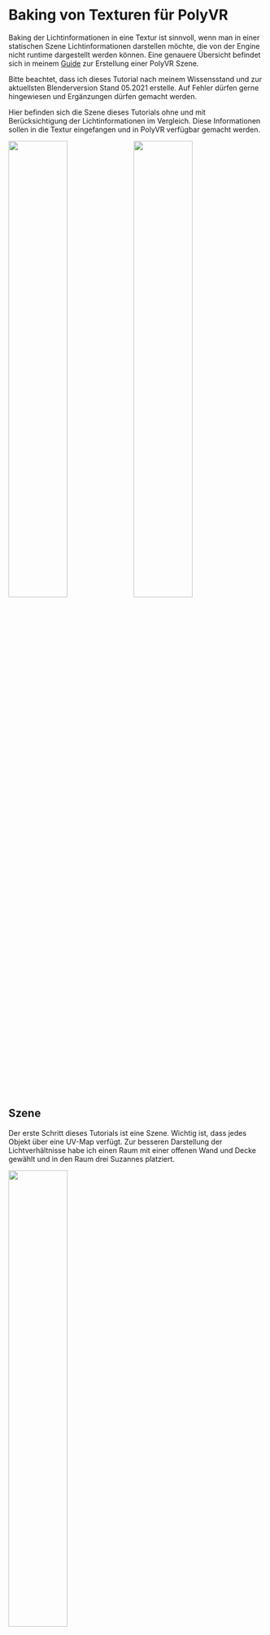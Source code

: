 # Baking von Texturen für PolyVR

Baking der Lichtinformationen in eine Textur ist sinnvoll, wenn man in einer statischen Szene Lichtinformationen darstellen möchte, die von der Engine nicht runtime dargestellt werden können. Eine genauere Übersicht befindet sich in meinem [Guide](GUIDE.md) zur Erstellung einer PolyVR Szene.

Bitte beachtet, dass ich dieses Tutorial nach meinem Wissensstand und zur aktuellsten Blenderversion Stand 05.2021 erstelle. Auf Fehler dürfen gerne hingewiesen und Ergänzungen dürfen gemacht werden.

Hier befinden sich die Szene dieses Tutorials ohne und mit Berücksichtigung der Lichtinformationen im Vergleich.
Diese Informationen sollen in die Textur eingefangen und in PolyVR verfügbar gemacht werden.

<img src="png/baking_tutorial_mat_setup.png" width="48%">
<img src="png/baking_tutorial_renderprev_02.png" width="48%">

## Szene

Der erste Schritt dieses Tutorials ist eine Szene. Wichtig ist, dass jedes Objekt über eine UV-Map verfügt. Zur besseren Darstellung der Lichtverhältnisse habe ich einen Raum mit einer offenen Wand und Decke gewählt und in den Raum drei Suzannes platziert. 

<img src="png/baking_tutorial_scene_setup.png" width="48%">

## Materialien und Texturen

Den Objekten in der Szene habe ich nahtlose Holztexturen zugewiesen. Zwei der Suzannes leuchten in rot und grün, um zur Veranschauung mehr Lichtinformationen in der Szene zu haben. Ob die Texturen generiert, getiled oder gemapped sind ist für das Baken der Lichtinformationen irrelevant, das finale Ergebnis wird jedoch gemapped sein. Entsprechend sollten für gute Ergebnisse größere Texturen verwendet werden.
Wichtig ist zudem, dass jedes Objekt, auf dem sich am Ende Lichtinformationen befinden soll, (die Suzannes mit Emission sind also ausgenommen) eine UV-Map besitzt. 

<img src="png/baking_tutorial_mat_setup.png" width="48%">

## Vorbereitung

Um das Baking zu starten, muss man eine Bilddatei auswählen. In dieser wird die finale Textur gespeichert.
Möchte man als erstes den Raum baken, wählt man also das Objekt aus, geht in den Materialeditor und erstellt eine einfache [Image Texture Node](https://docs.blender.org/manual/en/2.79/render/cycles/nodes/types/textures/image.html), ohne diese mit einem Shader zu verknüpfen. In der Node erstellt man eine neue Datei und passt sie entsprechend der Anforderungen an (Bildgröße, Alphakanal).

Zusätzlich muss die Renderengine der Szene für das Baking auf Cycles gestellt werden. Ist dies der Fall, befindet sich im "Render Properties" Panel eine Kategorie namens Baking. Hier kann man zwischen verschiedenen Modi wählen. Für uns geeignet ist der Modus "Combined" oder alternativ "Diffuse".

## Baking der Combined Texture

Für das Baking der Informationen auf ein Objekt muss eine Bilddatei ausgewählt sein. Dafür erstellt man, wie im vorherigen Schritt erwähnt, eine Image Texture Node im Material Editor und wählt diese aus. Das Programm wird die Informationen für je ein Material in das dem Material zugehörige ausgewählte Bild speichern. Besitzt ein Stuhl beispielsweise das Material "Holz" an den Beinen und "Stoff" am Polster, muss man in beiden Materialien besagte Image Texture Node erstellen und eine Bilddatei auswählen. Diese kann für beide Materialien die selbe sein, solange sich die UV-Maps der Beine und des Polsters nicht überlappen.

Ist die Bilddatei für alle zu berechnenden Materialien (in unserem Beispiel nur das Holz der Wände) ausgewählt, kann in den Render Properties das Baking gestartet werden. In dem Baking-Modus "Combined" können [Anpassungen](https://docs.blender.org/manual/en/2.79/render/cycles/baking.html?highlight=bake%20combined#bake-mode) für die Szene gemacht werden. Möchte man beispielsweise nicht, dass Informationen zu transluzenten oder reflektierenden Umgebungsobjekten mit einberechnet werden, lassen sich diese abwählen.

Drückt man nun auf Bake, dauert der Prozess je nach Komplexität der Szene mehrere Minuten bis Stunden. Zeit für einen Kaffee :)

<img src="png/baking_tutorial_unbaked_suzanne.png" width="48%">
<img src="png/baking_tutorial_baked_suzanne.png" width="48%">
<img src="png/baking_tutorial_unbaked_walls.png" width="48%">
<img src="png/baking_tutorial_baked_walls.png" width="48%">

## Materialsetup

Sind die fertigen Texturen erstellt, ist wichtig, diese abzuspeichern. Texturen in Blender verschwinden mit Neustart des Programms, sofern sie nicht durch manuelles Abspeichern im Image Editor persistiert worden sind ([Bilder speichern in Blender](https://www.sketchoverflow.com/2020/12/save-image-blender-2-9/)). Möchte man diese Texturen in Blender testen, lässt sich einfach ein zweiter Pfad im Material erstellen, der die neue Textur über einen [Emissionshader](https://docs.blender.org/manual/en/2.79/render/cycles/nodes/types/shaders/emission.html?highlight=emission%20shader) darstellt. Emissionshader sind die geeignete Wahl für eine Combined Textur.

Durch klicken auf verschiedene [Output Nodes](https://docs.blender.org/manual/en/2.79/render/cycles/nodes/types/output/material.html?highlight=material%20output%20node) wechselt man zwischen den unterschiedlichen Shader Pfaden.

<img src="png/baking_tutorial_mats_final.png" width="48%">

## Export

Der übliche Export der Modelle als Collada Dateien funktioniert nicht für Emission Shader. Es ist also notwendig, ein weiteres Material anzulegen, in dem die neue Image Texture an einen Principled BSDF Farbslot angeschlossen ist, bevor man das Objekt exportiert.

